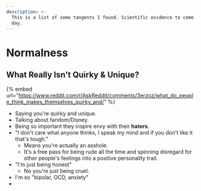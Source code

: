 ```yaml
---
description: >-
  This is a list of some tangents I found. Scientific evidence to come... one
  day.
---
```


# Normalness

## What Really Isn't Quirky & Unique?

{% embed url="https://www.reddit.com/r/AskReddit/comments/3erzoz/what_do_people_think_makes_themselves_quirky_and/" %}

* Saying you're quirky and unique.
* Talking about fandom/Disney.
* Being so important they inspire envy with their **haters**.
* "I don't care what anyone thinks, I speak my mind and if you don't like it that's tough."
  * Means you're actually an asshole.
  * It's a free pass for being rude all the time and spinning disregard for other people's feelings into a positive personality trait.&#x20;
* "I'm just being honest"
  * No you're just being cruel.
* I'm so "bipolar, OCD, anxiety"
*
